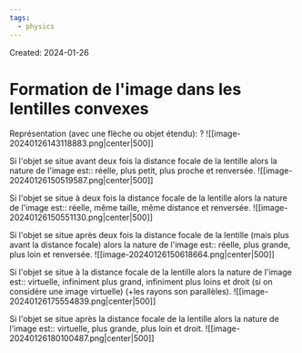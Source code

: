 ```yaml
---
tags:
  - physics
---
```

Created: 2024-01-26

# Formation de l'image dans les lentilles convexes

Représentation (avec une flèche ou objet étendu):
?
![[image-20240126143118883.png|center|500]]


Si l'objet se situe avant deux fois la distance focale de la lentille alors la nature de l'image est:: réelle, plus petit, plus proche et renversée. ![[image-20240126150519587.png|center|500]]

Si l'objet se situe à deux fois la distance focale de la lentille alors la nature de l'image est:: réelle, même taille, même distance et renversée. ![[image-20240126150551130.png|center|500]]



Si l'objet se situe après deux fois la distance focale de la lentille (mais plus avant la distance focale) alors la nature de l'image est:: réelle, plus grande, plus loin et renversée. ![[image-20240126150618664.png|center|500]]

Si l'objet se situe à la distance focale de la lentille alors la nature de l'image est:: virtuelle, infiniment plus grand, infiniment plus loins et droit (si on considère une image virtuelle) (+les rayons son parallèles). ![[image-20240126175554839.png|center|500]]

Si l'objet se situe après la distance focale de la lentille alors la nature de l'image est:: virtuelle, plus grande, plus loin et droit. ![[image-20240126180100487.png|center|500]]

